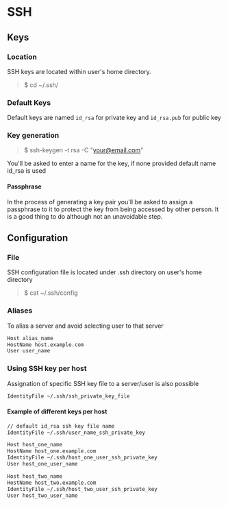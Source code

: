 SSH
===

Keys
----

### Location

SSH keys are located within user's home directory.

> $ cd ~/.ssh/

### Default Keys

Default keys are named ```id_rsa``` for private key and  ```id_rsa.pub``` for public key

### Key generation

> $ ssh-keygen -t rsa -C "your@email.com"

You'll be asked to enter a name for the key, if none provided default name id_rsa is used

#### Passphrase
In the process of generating a key pair you'll be asked to assign a passphrase to it to protect the key from being
accessed by other person.
It is a good thing to do although not an unavoidable step.


Configuration
-------------

### File

SSH configuration file is located under .ssh directory on user's home directory

> $ cat ~/.ssh/config

### Aliases

To alias a server and avoid selecting user to that server

```bash
Host alias_name
HostName host.example.com
User user_name
```

### Using SSH key per host

Assignation of specific SSH key file to a server/user is also possible

```bash
IdentityFile ~/.ssh/ssh_private_key_file
```

#### Example of different keys per host

```bash
// default id_rsa ssh key file name
IdentityFile ~/.ssh/user_name_ssh_private_key

Host host_one_name
HostName host_one.example.com
IdentityFile ~/.ssh/host_one_user_ssh_private_key
User host_one_user_name

Host host_two_name
HostName host_two.example.com
IdentityFile ~/.ssh/host_two_user_ssh_private_key
User host_two_user_name
```

